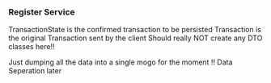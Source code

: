 ### Register Service

TransactionState is the confirmed transaction to be persisted
Transaction is the original Transaction sent by the client
Should really NOT create any DTO classes here!!

Just dumping all the data into a single mogo for the moment !! Data Seperation later

